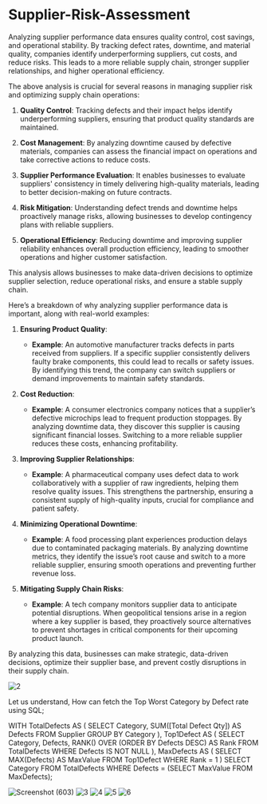 # Supplier-Risk-Assessment
Analyzing supplier performance data ensures quality control, cost savings, and operational stability. By tracking defect rates, downtime, and material quality, companies identify underperforming suppliers, cut costs, and reduce risks. This leads to a more reliable supply chain, stronger supplier relationships, and higher operational efficiency.

The above analysis is crucial for several reasons in managing supplier risk and optimizing supply chain operations:

1. **Quality Control**: Tracking defects and their impact helps identify underperforming suppliers, ensuring that product quality standards are maintained.

2. **Cost Management**: By analyzing downtime caused by defective materials, companies can assess the financial impact on operations and take corrective actions to reduce costs.

3. **Supplier Performance Evaluation**: It enables businesses to evaluate suppliers' consistency in timely delivering high-quality materials, leading to better decision-making on future contracts.

4. **Risk Mitigation**: Understanding defect trends and downtime helps proactively manage risks, allowing businesses to develop contingency plans with reliable suppliers.

5. **Operational Efficiency**: Reducing downtime and improving supplier reliability enhances overall production efficiency, leading to smoother operations and higher customer satisfaction.

This analysis allows businesses to make data-driven decisions to optimize supplier selection, reduce operational risks, and ensure a stable supply chain.

Here’s a breakdown of why analyzing supplier performance data is important, along with real-world examples:

1. **Ensuring Product Quality**:
   - **Example**: An automotive manufacturer tracks defects in parts received from suppliers. If a specific supplier consistently delivers faulty brake components, this could lead to recalls or safety issues. By identifying this trend, the company can switch suppliers or demand improvements to maintain safety standards.

2. **Cost Reduction**:
   - **Example**: A consumer electronics company notices that a supplier’s defective microchips lead to frequent production stoppages. By analyzing downtime data, they discover this supplier is causing significant financial losses. Switching to a more reliable supplier reduces these costs, enhancing profitability.

3. **Improving Supplier Relationships**:
   - **Example**: A pharmaceutical company uses defect data to work collaboratively with a supplier of raw ingredients, helping them resolve quality issues. This strengthens the partnership, ensuring a consistent supply of high-quality inputs, crucial for compliance and patient safety.

4. **Minimizing Operational Downtime**:
   - **Example**: A food processing plant experiences production delays due to contaminated packaging materials. By analyzing downtime metrics, they identify the issue’s root cause and switch to a more reliable supplier, ensuring smooth operations and preventing further revenue loss.

5. **Mitigating Supply Chain Risks**:
   - **Example**: A tech company monitors supplier data to anticipate potential disruptions. When geopolitical tensions arise in a region where a key supplier is based, they proactively source alternatives to prevent shortages in critical components for their upcoming product launch. 

By analyzing this data, businesses can make strategic, data-driven decisions, optimize their supplier base, and prevent costly disruptions in their supply chain.



![2](https://github.com/user-attachments/assets/b7c7356d-e439-4e0a-9c2b-24bd4709a53d)

Let us understand, How can fetch the Top Worst Category by Defect rate using SQL;

WITH TotalDefects AS (
    SELECT 
        Category,
        SUM([Total Defect Qty]) AS Defects
    FROM Supplier
    GROUP BY Category
),
Top1Defect AS (
    SELECT 
        Category,
        Defects,
        RANK() OVER (ORDER BY Defects DESC) AS Rank
    FROM TotalDefects
    WHERE Defects IS NOT NULL
),
MaxDefects AS (
    SELECT 
        MAX(Defects) AS MaxValue
    FROM Top1Defect
    WHERE Rank = 1
)
SELECT 
    Category
FROM TotalDefects
WHERE Defects = (SELECT MaxValue FROM MaxDefects);


![Screenshot (603)](https://github.com/user-attachments/assets/2b60e1d9-f66d-49c7-9a24-a02c478d81e3)
![3](https://github.com/user-attachments/assets/3110e9e5-808d-45c8-86f5-4515efc842b8)
![4](https://github.com/user-attachments/assets/b91e020f-e42a-42c0-a621-35e3f22b2fe2)
![5](https://github.com/user-attachments/assets/98d223fe-9f5f-41a3-a26d-8e3cf5785b5b)
![6](https://github.com/user-attachments/assets/5068f668-c0da-4582-bbab-f02bd505b499)



